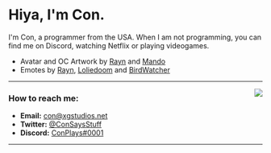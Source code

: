 # Hiya, I'm Con. <img src="https://komarev.com/ghpvc/?username=ConCodesStuff" alt="" />


I'm Con, a programmer from the USA. When I am not programming, you can find me on Discord, watching Netflix or playing videogames. 

- Avatar and OC Artwork by [Rayn](https://discord.com/users/473746775077945355) and [Mando](https://discord.com/users/785391314916605983)
- Emotes by [Rayn](https://discord.com/users/473746775077945355), [Loliedoom](https://discord.com/users/305547653599461378) and [BirdWatcher](https://discord.com/users/514636836845649942)


---
<a href="https://discord.com/users/576665068763086848">
  <img src="https://lanyard-profile-readme.vercel.app/api/576665068763086848?hideTimestamp=true&idleMessage=Just%20chillin%27%20at%20the%20moment..." align="right" />
</a>

### How to reach me:
- **Email:** con@xgstudios.net
- **Twitter:** [@ConSaysStuff](https://twitter.com/ConSaysStuff)
- **Discord:** [ConPlays#0001](https://discord.com/users/576665068763086848)

---
